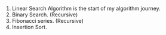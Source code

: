 1. Linear Search Algorithm is the start of my algorithm journey.
2. Binary Search. (Recursive)
3. Fibonacci series. (Recursive)
4. Insertion Sort.
